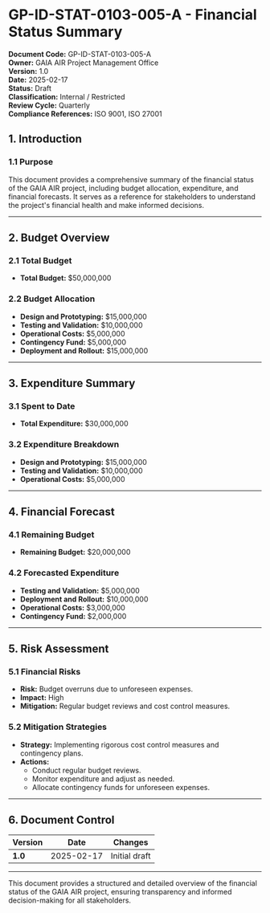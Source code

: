 # GP-ID-STAT-0103-005-A - Financial Status Summary

**Document Code:** GP-ID-STAT-0103-005-A  
**Owner:** GAIA AIR Project Management Office  
**Version:** 1.0  
**Date:** 2025-02-17  
**Status:** Draft  
**Classification:** Internal / Restricted  
**Review Cycle:** Quarterly  
**Compliance References:** ISO 9001, ISO 27001  

## 1. Introduction

### 1.1 Purpose
This document provides a comprehensive summary of the financial status of the GAIA AIR project, including budget allocation, expenditure, and financial forecasts. It serves as a reference for stakeholders to understand the project's financial health and make informed decisions.

---

## 2. Budget Overview

### 2.1 Total Budget
- **Total Budget:** $50,000,000

### 2.2 Budget Allocation
- **Design and Prototyping:** $15,000,000
- **Testing and Validation:** $10,000,000
- **Operational Costs:** $5,000,000
- **Contingency Fund:** $5,000,000
- **Deployment and Rollout:** $15,000,000

---

## 3. Expenditure Summary

### 3.1 Spent to Date
- **Total Expenditure:** $30,000,000

### 3.2 Expenditure Breakdown
- **Design and Prototyping:** $15,000,000
- **Testing and Validation:** $10,000,000
- **Operational Costs:** $5,000,000

---

## 4. Financial Forecast

### 4.1 Remaining Budget
- **Remaining Budget:** $20,000,000

### 4.2 Forecasted Expenditure
- **Testing and Validation:** $5,000,000
- **Deployment and Rollout:** $10,000,000
- **Operational Costs:** $3,000,000
- **Contingency Fund:** $2,000,000

---

## 5. Risk Assessment

### 5.1 Financial Risks
- **Risk:** Budget overruns due to unforeseen expenses.
- **Impact:** High
- **Mitigation:** Regular budget reviews and cost control measures.

### 5.2 Mitigation Strategies
- **Strategy:** Implementing rigorous cost control measures and contingency plans.
- **Actions:**
  - Conduct regular budget reviews.
  - Monitor expenditure and adjust as needed.
  - Allocate contingency funds for unforeseen expenses.

---

## 6. Document Control

| **Version** | **Date** | **Changes** |
|------------|---------|------------|
| **1.0**    | 2025-02-17 | Initial draft |

---

This document provides a structured and detailed overview of the financial status of the GAIA AIR project, ensuring transparency and informed decision-making for all stakeholders.

